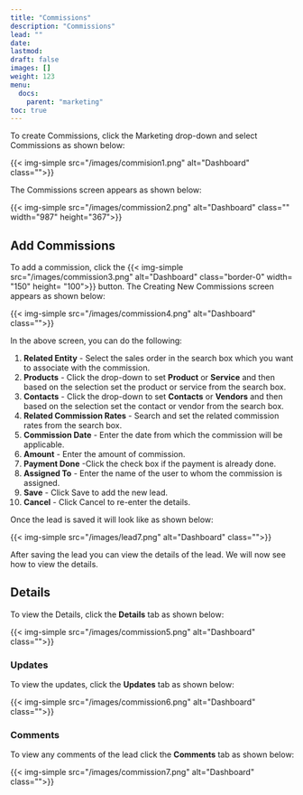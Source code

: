 ```yaml
---
title: "Commissions"
description: "Commissions"
lead: ""
date:
lastmod:
draft: false
images: []
weight: 123
menu:
  docs:
    parent: "marketing"
toc: true
---
```


To create Commissions, click the Marketing drop-down and select Commissions as shown below:

{{< img-simple src="/images/commision1.png"  alt="Dashboard" class="">}}

The Commissions screen appears as shown below:

{{< img-simple src="/images/commission2.png"  alt="Dashboard" class="" width="987" height="367">}}

## Add Commissions
To add a commission, click the {{< img-simple src="/images/commission3.png"  alt="Dashboard" class="border-0" width= "150" height= "100">}} button. The Creating New Commissions screen appears as shown below:

{{< img-simple src="/images/commission4.png"  alt="Dashboard" class="">}}

In the above screen, you can do the following:

1.	**Related Entity** - Select the sales order in the search box which you want to associate with the commission.
2.	**Products** - Click the drop-down to set **Product** or **Service** and then based on the selection set the product or service from the search box.
3.	**Contacts** - Click the drop-down to set **Contacts** or **Vendors** and then based on the selection set the contact or vendor from the search box.
4.	**Related Commission Rates** - Search and set the related commission rates from the search box.
5.  **Commission Date** - Enter the date from which the commission will be applicable.
6.	**Amount** - Enter the amount of commission.
7.	**Payment Done** -Click the check box if the payment is already done.
8.	**Assigned To** - Enter the name of the user to whom the commission is assigned.
9.	**Save** - Click Save to add the new lead.
10.	**Cancel** - Click Cancel to re-enter the details.

Once the lead is saved it will look like as shown below:

{{< img-simple src="/images/lead7.png"  alt="Dashboard" class="">}}

After saving the lead you can view the details of the lead. We will now see how to view the details.

## Details

To view the Details, click the **Details** tab as shown below:

{{< img-simple src="/images/commission5.png"  alt="Dashboard" class="">}}

### Updates

To view the updates, click the **Updates** tab as shown below:

{{< img-simple src="/images/commission6.png"  alt="Dashboard" class="">}}

### Comments

To view any comments of the lead click the **Comments** tab as shown below:

{{< img-simple src="/images/commission7.png"  alt="Dashboard" class="">}}
